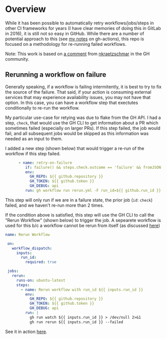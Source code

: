 # Overview
While it has been possible to automatically retry workflows/jobs/steps in other CI frameworks for years (I have clear memories of doing this in GitLab in 2016), it is still not so easy in GitHub. While there are a number of potential approach to this (see [my notes](https://github.com/DAKLabb/gh-actions?tab=readme-ov-file#retrying-on-failure) on gh-actions), this repo is focused on a methodology for re-running failed workflows.

Note: This work is based on [a comment](https://github.com/orgs/community/discussions/67654#discussioncomment-8038649) from [nkraetzschmar](https://github.com/nkraetzschmar) in the GH community.

## Rerunning a workflow on failure
Generally speaking, if a workflow is failing intermitently, it is best to try to fix the source of the failure. That said, if your action is consuming external services that may experience availability issues, you may not have that option. In this case, you can have a workflow step that exectutes conditionally to re-run the workflow.

My particular use-case for retying was due to flake from the GH API. I had a step, `check`, that would use the GH CLI to get information about a PR which sometimes failed (especially on larger PRs). If this step failed, the job would fail, and all subsequent jobs would be skipped as this information was needed as an input to them.

I added a new step (shown below) that would trigger a re-run of the workflow if this step failed.
```yaml
      - name: retry-on-failure
         if: failure() && steps.check.outcome == 'failure' && fromJSON(github.run_attempt) < 3
         env:
           GH_REPO: ${{ github.repository }}
           GH_TOKEN: ${{ github.token }}
           GH_DEBUG: api
         run: gh workflow run rerun.yml -F run_id=${{ github.run_id }}
```

This step will only run if we are in a failure state, the prior job (`id`: `check`) failed, and we haven't re-run more than 2 times.

If the condition above is satisfied, this step will use the GH CLI to call the "Rerun Workflow" (shown below) to trigger the job. A sepearete workflow is used for this b/c a workflow cannot be rerun from itself (as discussed [here](https://github.com/orgs/community/discussions/67654#discussioncomment-7052837))

```yaml
name: Rerun Workflow

 on:
   workflow_dispatch:
     inputs:
       run_id:
         required: true

 jobs:
   rerun:
     runs-on: ubuntu-latest
     steps:
       - name: Rerun workflow with run_id ${{ inputs.run_id }}
         env:
           GH_REPO: ${{ github.repository }}
           GH_TOKEN: ${{ github.token }}
           GH_DEBUG: api
         run: |
           gh run watch ${{ inputs.run_id }} > /dev/null 2>&1
           gh run rerun ${{ inputs.run_id }} --failed
```

See it in action [here](https://github.com/DAKLabb/retry/actions).